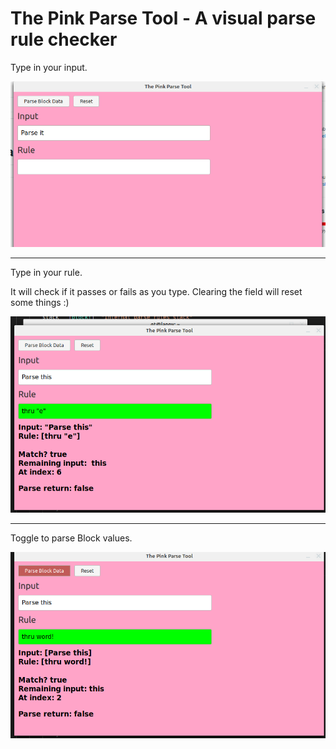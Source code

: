 
# The Pink Parse Tool - A visual parse rule checker

Type in your input.

![input](assets/type-input.png)

----

Type in your rule. 

It will check if it passes or fails as you type. Clearing the field will reset some things :)

![rule](assets/rule.png)

----

Toggle to parse Block values.

![block](assets/block.png)
